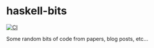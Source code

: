 # haskell-bits

[![CI](https://github.com/henrytill/haskell-bits/actions/workflows/ci.yml/badge.svg)](https://github.com/henrytill/haskell-bits/actions/workflows/ci.yml)

Some random bits of code from papers, blog posts, etc...
